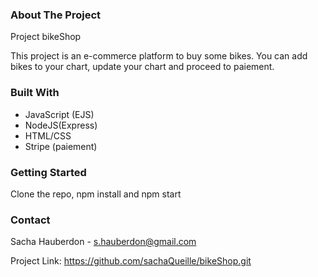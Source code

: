 <h3>About The Project</h3>

Project bikeShop

This project is an e-commerce platform to buy some bikes. You can add bikes to your chart, update your chart and proceed to paiement.

<h3>Built With</h3>

<ul>
<li>JavaScript (EJS)</li>
<li>NodeJS(Express)</li>
<li>HTML/CSS</li>
<li>Stripe (paiement)</li>
</ul>

<h3>Getting Started</h3>

Clone the repo, npm install and npm start

<h3>Contact</h3>

Sacha Hauberdon - s.hauberdon@gmail.com

Project Link: https://github.com/sachaQueille/bikeShop.git
